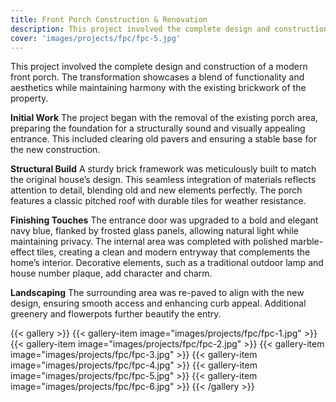 ```yaml
---
title: Front Porch Construction & Renovation
description: This project involved the complete design and construction of a modern front porch. The transformation showcases a blend of functionality and aesthetics while maintaining harmony with the existing brickwork of the property.
cover: 'images/projects/fpc/fpc-5.jpg'
---
```


This project involved the complete design and construction of a modern front porch. The transformation showcases a blend of functionality and aesthetics while maintaining harmony with the existing brickwork of the property.

**Initial Work**
The project began with the removal of the existing porch area, preparing the foundation for a structurally sound and visually appealing entrance. This included clearing old pavers and ensuring a stable base for the new construction.

**Structural Build**
A sturdy brick framework was meticulously built to match the original house’s design. This seamless integration of materials reflects attention to detail, blending old and new elements perfectly. The porch features a classic pitched roof with durable tiles for weather resistance.

**Finishing Touches**
The entrance door was upgraded to a bold and elegant navy blue, flanked by frosted glass panels, allowing natural light while maintaining privacy.
The internal area was completed with polished marble-effect tiles, creating a clean and modern entryway that complements the home’s interior.
Decorative elements, such as a traditional outdoor lamp and house number plaque, add character and charm.

**Landscaping**
The surrounding area was re-paved to align with the new design, ensuring smooth access and enhancing curb appeal. Additional greenery and flowerpots further beautify the entry.

{{< gallery >}}
{{< gallery-item image="images/projects/fpc/fpc-1.jpg" >}}
{{< gallery-item image="images/projects/fpc/fpc-2.jpg" >}}
{{< gallery-item image="images/projects/fpc/fpc-3.jpg" >}}
{{< gallery-item image="images/projects/fpc/fpc-4.jpg" >}}
{{< gallery-item image="images/projects/fpc/fpc-5.jpg" >}}
{{< gallery-item image="images/projects/fpc/fpc-6.jpg" >}}
{{< /gallery >}}